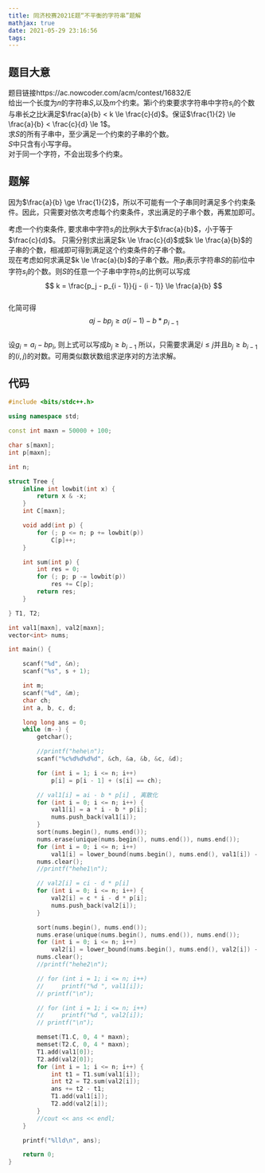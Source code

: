 ```yaml
---
title: 同济校赛2021E题“不平衡的字符串”题解
mathjax: true
date: 2021-05-29 23:16:56
tags:
---
```


## 题目大意
题目链接https://ac.nowcoder.com/acm/contest/16832/E  
给出一个长度为$n$的字符串$S$,以及$m$个约束。第i个约束要求字符串中字符$s_i$的个数与串长之比$k$满足$\frac{a}{b} < k \le \frac{c}{d}$。保证$\frac{1}{2} \le \frac{a}{b} < \frac{c}{d} \le 1$。    
求$S$的所有子串中，至少满足一个约束的子串的个数。    
$S$中只含有小写字母。    
对于同一个字符，不会出现多个约束。    
## 题解
因为$\frac{a}{b} \ge \frac{1}{2}$，所以不可能有一个子串同时满足多个约束条件。因此，只需要对依次考虑每个约束条件，求出满足的子串个数，再累加即可。  

考虑一个约束条件, 要求串中字符$s_i$的比例$k$大于$\frac{a}{b}$，小于等于$\frac{c}{d}$。 只需分别求出满足$k \le \frac{c}{d}$或$k \le \frac{a}{b}$的子串的个数，相减即可得到满足这个约束条件的子串个数。  
现在考虑如何求满足$k \le \frac{a}{b}$的子串个数。用$p_i$表示字符串$S$的前$i$位中字符$s_i$的个数。则$S$的任意一个子串中字符$s_i$的比例可以写成  
$$ k = \frac{p_j - p_{i - 1}}{j - (i - 1)} \le \frac{a}{b} $$  
化简可得  
$$ aj - b p_j \ge a(i - 1) - b * p_{i - 1} $$  
设$g_i = a_i - bp_i$, 则上式可以写成$b_j \ge b_{i - 1}$ 
所以，只需要求满足$i \le j$并且$b_j \ge b_{i - 1}$的$(i,j)$的对数。可用类似数状数组求逆序对的方法求解。


## 代码
```cpp
#include <bits/stdc++.h>

using namespace std;

const int maxn = 50000 + 100;

char s[maxn];
int p[maxn];

int n;

struct Tree {
    inline int lowbit(int x) {
        return x & -x;
    }
    int C[maxn];

    void add(int p) {
        for (; p <= n; p += lowbit(p))
            C[p]++;
    }

    int sum(int p) {
        int res = 0;
        for (; p; p -= lowbit(p))
            res += C[p];
        return res;
    }

} T1, T2;

int val1[maxn], val2[maxn];
vector<int> nums;

int main() {

    scanf("%d", &n);
    scanf("%s", s + 1);

    int m;
    scanf("%d", &m);
    char ch;
    int a, b, c, d;

    long long ans = 0;
    while (m--) {
        getchar();

        //printf("hehe\n");
        scanf("%c%d%d%d%d", &ch, &a, &b, &c, &d);

        for (int i = 1; i <= n; i++)
            p[i] = p[i - 1] + (s[i] == ch);

        // val1[i] = ai - b * p[i] , 离散化
        for (int i = 0; i <= n; i++) {
            val1[i] = a * i - b * p[i];
            nums.push_back(val1[i]);
        }
        sort(nums.begin(), nums.end());
        nums.erase(unique(nums.begin(), nums.end()), nums.end());
        for (int i = 0; i <= n; i++)
            val1[i] = lower_bound(nums.begin(), nums.end(), val1[i]) - nums.begin() + 1;
        nums.clear();
        //printf("hehe1\n");

        // val2[i] = ci - d * p[i]
        for (int i = 0; i <= n; i++) {
            val2[i] = c * i - d * p[i];
            nums.push_back(val2[i]);
        }

        sort(nums.begin(), nums.end());
        nums.erase(unique(nums.begin(), nums.end()), nums.end());
        for (int i = 0; i <= n; i++)
            val2[i] = lower_bound(nums.begin(), nums.end(), val2[i]) - nums.begin() + 1;
        nums.clear();
        //printf("hehe2\n");

        // for (int i = 1; i <= n; i++)
        //     printf("%d ", val1[i]);
        // printf("\n");

        // for (int i = 1; i <= n; i++)
        //     printf("%d ", val2[i]);
        // printf("\n");

        memset(T1.C, 0, 4 * maxn);
        memset(T2.C, 0, 4 * maxn);
        T1.add(val1[0]);
        T2.add(val2[0]);
        for (int i = 1; i <= n; i++) {
            int t1 = T1.sum(val1[i]);
            int t2 = T2.sum(val2[i]);
            ans += t2 - t1;
            T1.add(val1[i]);
            T2.add(val2[i]);
        }
        //cout << ans << endl;
    }

    printf("%lld\n", ans);

    return 0;
}
```